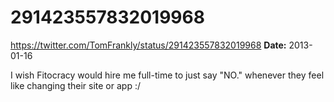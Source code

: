 # 291423557832019968
https://twitter.com/TomFrankly/status/291423557832019968
**Date:** 2013-01-16

I wish Fitocracy would hire me full-time to just say "NO." whenever they feel like changing their site or app :/
